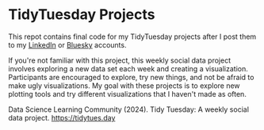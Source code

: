 # TidyTuesday Projects

This repot contains final code for my TidyTuesday projects after I post them to my [LinkedIn](www.linkedin.com/in/morgana-kinlan) or [Bluesky](https://bsky.app/profile/morgana-kinlan.bsky.social) accounts.

If you're not familiar with this project, this weekly social data project involves exploring a new data set each week and creating a visualization. Participants are encouraged to explore, try new things, and not be afraid to make ugly visualizations. My goal with these projects is to explore new plotting tools and try different visualizations that I haven't made as often. 

Data Science Learning Community (2024). Tidy Tuesday: A weekly social data project. https://tidytues.day
